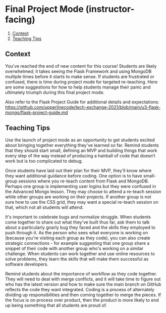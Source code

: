 # Final Project Mode (instructor-facing)

1. [Context](#context)
2. [Teaching Tips](#teaching-tips)

## Context

You've reached the end of new content for this course! Students are likely overwhelmed; it takes seeing the Flask Framework and using MongoDB multiple times before it starts to make sense. If students are frustrated or confused, there is time during project mode for targeted re-teaching. Here are some suggestions for how to help students manage their panic and ultimately triumph during this final project mode.

Also refer to the Flask Project Guide for additional details and expectations: https://github.com/upperlinecode/tech-exchange-2021/blob/main/u3-flask-mongo/flask-project-guide.md

## Teaching Tips

Use the launch of project mode as an opportunity to get students excited about bringing together everything they've learned so far. Remind students that they should start small, defining an MVP and building things that work every step of the way instead of producing a hairball of code that doesn’t work but is too complicated to debug.

Once students have laid out their plan for their MVP, they'll know where they want additional guidance before coding. One option is to have small-group sessions where you re-teach content from Flask and MongoDB. Perhaps one group is implementing user logins but they were confused in the Advanced Mongo lesson. They may choose to attend a re-teach session while other groups are working on their projects. If another group is not sure how to use the CSS grid, they may want a special re-teach session on that, which not all students will attend.

It's important to celebrate bugs and normalize struggle. When students come together to share out what they've built thus far, ask them to talk about a particularly gnarly bug they faced and the skills they employed to push through it. As the person who sees what everyone is working on (because you're visiting each group as they code), you can also create strategic connections - for example suggesting that one group share a snippet of their code with another group who's working on a similar challenge. When students can work together and use online resources to solve problems, they learn the skills that will make them successful as software developers.

Remind students about the importance of workflow as they code together. They will need to deal with merge conflicts, and it will take time to figure out who has the latest version and how to make sure the main branch on GitHub reflects the code they want integrated. Coding is a process of alternately dividing up responsibilities and then coming together to merge the pieces. If the focus is on process over product, then the product is more likely to end up being something that all students are proud of.
